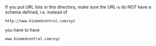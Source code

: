 If you put URL lists in this directory, make sure the URL-s do NOT have
a schema defined, i.e. instead of
    
    http://www.biomedcentral.com/xyz

you have to have
    
    www.biomedcentral.com/xyz
